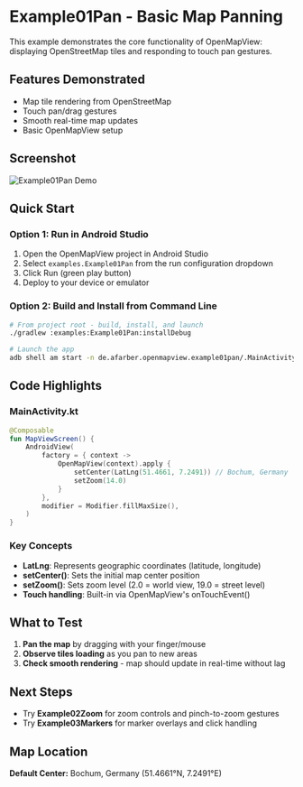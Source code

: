 # Example01Pan - Basic Map Panning

This example demonstrates the core functionality of OpenMapView: displaying OpenStreetMap tiles and responding to touch pan gestures.

## Features Demonstrated

- Map tile rendering from OpenStreetMap
- Touch pan/drag gestures
- Smooth real-time map updates
- Basic OpenMapView setup

## Screenshot

![Example01Pan Demo](screenshot.gif)

## Quick Start

### Option 1: Run in Android Studio

1. Open the OpenMapView project in Android Studio
2. Select `examples.Example01Pan` from the run configuration dropdown
3. Click Run (green play button)
4. Deploy to your device or emulator

### Option 2: Build and Install from Command Line

```bash
# From project root - build, install, and launch
./gradlew :examples:Example01Pan:installDebug

# Launch the app
adb shell am start -n de.afarber.openmapview.example01pan/.MainActivity
```

## Code Highlights

### MainActivity.kt

```kotlin
@Composable
fun MapViewScreen() {
    AndroidView(
        factory = { context ->
            OpenMapView(context).apply {
                setCenter(LatLng(51.4661, 7.2491)) // Bochum, Germany
                setZoom(14.0)
            }
        },
        modifier = Modifier.fillMaxSize(),
    )
}
```

### Key Concepts

- **LatLng**: Represents geographic coordinates (latitude, longitude)
- **setCenter()**: Sets the initial map center position
- **setZoom()**: Sets zoom level (2.0 = world view, 19.0 = street level)
- **Touch handling**: Built-in via OpenMapView's onTouchEvent()

## What to Test

1. **Pan the map** by dragging with your finger/mouse
2. **Observe tiles loading** as you pan to new areas
3. **Check smooth rendering** - map should update in real-time without lag

## Next Steps

- Try **Example02Zoom** for zoom controls and pinch-to-zoom gestures
- Try **Example03Markers** for marker overlays and click handling

## Map Location

**Default Center:** Bochum, Germany (51.4661°N, 7.2491°E)
